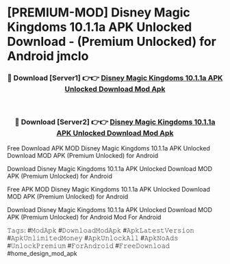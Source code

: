 # [PREMIUM-MOD] Disney Magic Kingdoms 10.1.1a APK Unlocked Download - (Premium Unlocked) for Android jmclo



<div align="center">
<h3>🔴 Download [Server1] 👉👉 <a href="https://momento.my/?title=Disney_Magic_Kingdoms_10.1.1a_APK_Unlocked_Download">Disney Magic Kingdoms 10.1.1a APK Unlocked Download Mod Apk</a></h3><br>

<h3>🔴 Download [Server2] 👉👉 <a href="https://momento.my/?title=Disney_Magic_Kingdoms_10.1.1a_APK_Unlocked_Download">Disney Magic Kingdoms 10.1.1a APK Unlocked Download Mod Apk</a></h3>
</div>



Free Download APK MOD Disney Magic Kingdoms 10.1.1a APK Unlocked Download MOD APK (Premium Unlocked) for Android

Download Disney Magic Kingdoms 10.1.1a APK Unlocked Download MOD APK (Premium Unlocked) for Android

Free APK MOD Disney Magic Kingdoms 10.1.1a APK Unlocked Download MOD APK (Premium Unlocked) for Android

Download Disney Magic Kingdoms 10.1.1a APK Unlocked Download MOD APK (Premium Unlocked) for Android Mod For Android

𝚃𝚊𝚐𝚜: #𝙼𝚘𝚍𝙰𝚙𝚔 #𝙳𝚘𝚠𝚗𝚕𝚘𝚊𝚍𝙼𝚘𝚍𝙰𝚙𝚔 #𝙰𝚙𝚔𝙻𝚊𝚝𝚎𝚜𝚝𝚅𝚎𝚛𝚜𝚒𝚘𝚗 #𝙰𝚙𝚔𝚄𝚗𝚕𝚒𝚖𝚒𝚝𝚎𝚍𝙼𝚘𝚗𝚎𝚢 #𝙰𝚙𝚔𝚄𝚗𝚕𝚘𝚌𝚔𝙰𝚕𝚕 #𝙰𝚙𝚔𝙽𝚘𝙰𝚍𝚜 #𝚄𝚗𝚕𝚘𝚌𝚔𝙿𝚛𝚎𝚖𝚒𝚞𝚖 #𝙵𝚘𝚛𝙰𝚗𝚍𝚛𝚘𝚒𝚍 #𝙵𝚛𝚎𝚎𝙳𝚘𝚠𝚗𝚕𝚘𝚊𝚍 #home_design_mod_apk

